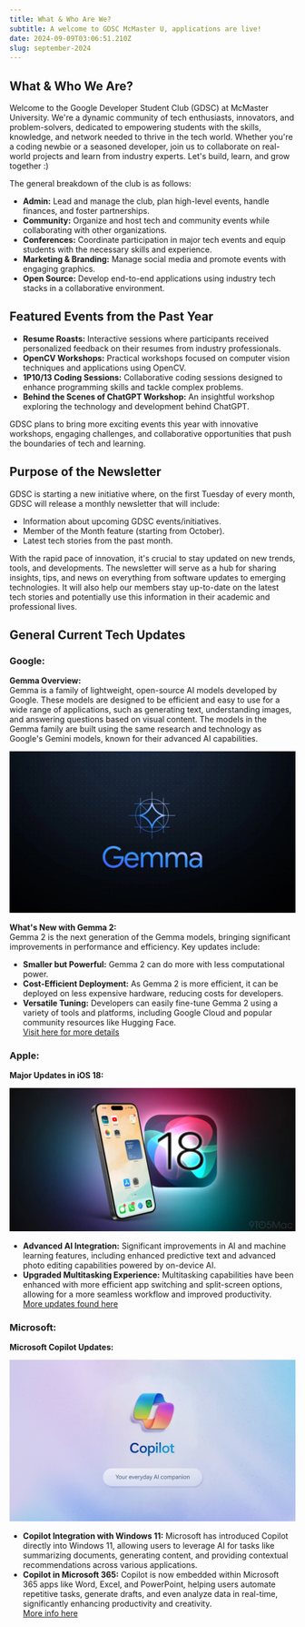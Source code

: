 ```yaml
---
title: What & Who Are We?
subtitle: A welcome to GDSC McMaster U, applications are live!
date: 2024-09-09T03:06:51.210Z
slug: september-2024
---
```

## What & Who We Are?

Welcome to the Google Developer Student Club (GDSC) at McMaster University. We're a dynamic community of tech enthusiasts, innovators, and problem-solvers, dedicated to empowering students with the skills, knowledge, and network needed to thrive in the tech world. Whether you're a coding newbie or a seasoned developer, join us to collaborate on real-world projects and learn from industry experts. Let's build, learn, and grow together :)

The general breakdown of the club is as follows:

* **Admin:** Lead and manage the club, plan high-level events, handle finances, and foster partnerships.
* **Community:** Organize and host tech and community events while collaborating with other organizations.
* **Conferences:** Coordinate participation in major tech events and equip students with the necessary skills and experience.
* **Marketing & Branding:** Manage social media and promote events with engaging graphics.
* **Open Source:** Develop end-to-end applications using industry tech stacks in a collaborative environment.

<!-- \*(The detailed description is on the third page, but it depends if we want to keep it, due to space constraints.)\* -->

## Featured Events from the Past Year

* **Resume Roasts:** Interactive sessions where participants received personalized feedback on their resumes from industry professionals.
* **OpenCV Workshops:** Practical workshops focused on computer vision techniques and applications using OpenCV.
* **1P10/13 Coding Sessions:** Collaborative coding sessions designed to enhance programming skills and tackle complex problems.
* **Behind the Scenes of ChatGPT Workshop:** An insightful workshop exploring the technology and development behind ChatGPT.

GDSC plans to bring more exciting events this year with innovative workshops, engaging challenges, and collaborative opportunities that push the boundaries of tech and learning.

## Purpose of the Newsletter

GDSC is starting a new initiative where, on the first Tuesday of every month, GDSC will release a monthly newsletter that will include:

* Information about upcoming GDSC events/initiatives.
* Member of the Month feature (starting from October).
* Latest tech stories from the past month.

With the rapid pace of innovation, it's crucial to stay updated on new trends, tools, and developments. The newsletter will serve as a hub for sharing insights, tips, and news on everything from software updates to emerging technologies. It will also help our members stay up-to-date on the latest tech stories and potentially use this information in their academic and professional lives.

## General Current Tech Updates

### Google:

**Gemma Overview:**\
Gemma is a family of lightweight, open-source AI models developed by Google. These models are designed to be efficient and easy to use for a wide range of applications, such as generating text, understanding images, and answering questions based on visual content. The models in the Gemma family are built using the same research and technology as Google's Gemini models, known for their advanced AI capabilities.

![Google Gemma Image](gemma.webp "Google Gemma")

**What's New with Gemma 2:**\
Gemma 2 is the next generation of the Gemma models, bringing significant improvements in performance and efficiency. Key updates include:  

* **Smaller but Powerful:** Gemma 2 can do more with less computational power.
* **Cost-Efficient Deployment:** As Gemma 2 is more efficient, it can be deployed on less expensive hardware, reducing costs for developers.
* **Versatile Tuning:** Developers can easily fine-tune Gemma 2 using a variety of tools and platforms, including Google Cloud and popular community resources like Hugging Face.\
  [Visit here for more details](https://developers.googleblog.com/en/)

### Apple:

**Major Updates in iOS 18:**

![Apple iOS 18 Image](ios-18.webp "Apple iOS 18")

* **Advanced AI Integration:** Significant improvements in AI and machine learning features, including enhanced predictive text and advanced photo editing capabilities powered by on-device AI.
* **Upgraded Multitasking Experience:** Multitasking capabilities have been enhanced with more efficient app switching and split-screen options, allowing for a more seamless workflow and improved productivity.\
  [More updates found here](https://www.apple.com/ca/ios/ios-18-preview/)

### Microsoft:

**Microsoft Copilot Updates:**

![Microsoft Copilot Image](copilot.jpg "Microsoft Copilot")

* **Copilot Integration with Windows 11:** Microsoft has introduced Copilot directly into Windows 11, allowing users to leverage AI for tasks like summarizing documents, generating content, and providing contextual recommendations across various applications.
* **Copilot in Microsoft 365:** Copilot is now embedded within Microsoft 365 apps like Word, Excel, and PowerPoint, helping users automate repetitive tasks, generate drafts, and even analyze data in real-time, significantly enhancing productivity and creativity.\
  [More info here](https://blogs.microsoft.com/blog/2024/05/20/introducing-copilot-pcs/)